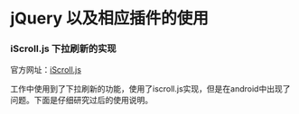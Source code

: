 # jQuery 以及相应插件的使用

### iScroll.js 下拉刷新的实现
官方网址：[iScroll.js](http://iscrolljs.com/)

工作中使用到了下拉刷新的功能，使用了iscroll.js实现，但是在android中出现了问题。下面是仔细研究过后的使用说明。
